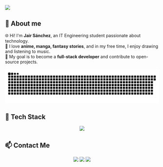 <img src="https://readme-typing-svg.herokuapp.com/?font=Roboto&weight=900&size=40=true&vCenter=true&width=500&height=70&duration=4000&color=B3B3B3&lines=Hi+There!+👋;+I'm+Jair+Sánchez!;" />

<h2>📖 About me</h2> 
🌐 Hi! I'm <b>Jair Sánchez</b>, an IT Engineering student passionate about technology.<br>
🎨 I love <b>anime, manga, fantasy stories</b>, and in my free time, I enjoy drawing and listening to music.<br>  
🎯 My goal is to become a <b>full-stack developer</b> and contribute to open-source projects. 

<div align="center">
  <br>
  <img alt="snake eating my contributions" src="https://raw.githubusercontent.com/codediaz/codediaz/output/github-contribution-grid-snake.svg" />
  <br/>
</div>

<h2>🚀 Tech Stack</h2> 
<p align="center">
  <a href="https://skillicons.dev">
    <img src="https://skillicons.dev/icons?i=figma,git,github,docker,postman,java,py,php,c,cs,dart,html,css,js,ts,jquery,angular,react,flask,express,spring,laravel,dotnet,tailwind,bootstrap,flutter,nodejs,mysql,postgres,mongodb" />
  </a>
</p>

<h2>📫 Contact Me  </h2> 
<p align="center">
  <a href="https://www.instagram.com/issey_re/?hl=es-la"><img src="https://img.shields.io/badge/Instagram-E4405F?style=for-the-badge&logo=instagram&logoColor=white"></a>
  <a href="http://www.linkedin.com/in/jair-s%C3%A1nchez"><img src="https://img.shields.io/badge/LinkedIn-0A66C2?style=for-the-badge&logo=linkedin&logoColor=white"></a>
  <a href="https://x.com/issey_re"><img src="https://img.shields.io/badge/Twitter-1DA1F2?style=for-the-badge&logo=twitter&logoColor=white"></a>
</p>
